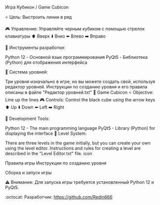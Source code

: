 Игра Кубикон / Game Cubicon

:star: Цель: Выстроить линии в ряд 

:video_game: Управление: Управляйте черным кубиком с помощью стрелок клавиатуры :arrow_up: Вверх :arrow_down: Вниз :arrow_left: Влево :arrow_right: Вправо

:game_die: Инструменты разработки:

Python 12 - Основной язык программирования
PyQt5 - Библиотека (Python) для отображения интерфейса

:open_file_folder: Система уровней:

Три уровня изначально в игре, но вы можете создать свой, используя редактор уровней. Инструкции по созданию уровня и его правила описаны в файле "Редактор уровней.txt"
:memo: Game Cubicon :star: Objective: Line up the lines :video_game: Controls: Control the black cube using the arrow keys :arrow_up: Up :arrow_down: Down :arrow_left: Left :arrow_right: Right

:game_die: Development Tools:

Python 12 - The main programming language
PyQt5 - Library (Python) for displaying the interface
:open_file_folder: Level System:

There are three levels in the game initially, but you can create your own using the level editor. Instructions and rules for creating a level are described in the "Level Editor.txt" file.
icon

Правила игры Инструкции по созданию уровня

Сборка и запуск игры

:warning: Внимание: Для запуска игры требуется установленный Python 12 и PyQt5.

:octocat: Разработчик: https://github.com/Redin666



